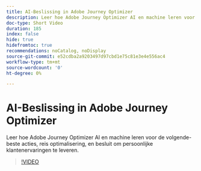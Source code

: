 ```yaml
---
title: AI-Beslissing in Adobe Journey Optimizer
description: Leer hoe Adobe Journey Optimizer AI en machine leren voor de volgende-beste acties, reis optimalisering, en besluit om persoonlijke klantenervaringen te leveren.
doc-type: Short Video
duration: 185
index: false
hide: true
hidefromtoc: true
recommendations: noCatalog, noDisplay
source-git-commit: e52cdba2a9203497d97cbd1e75c81e3e4e556ac4
workflow-type: tm+mt
source-wordcount: '0'
ht-degree: 0%

---
```



# AI-Beslissing in Adobe Journey Optimizer

Leer hoe Adobe Journey Optimizer AI en machine leren voor de volgende-beste acties, reis optimalisering, en besluit om persoonlijke klantenervaringen te leveren.

<!-- 62_S520_3442520_184_aipowered-decisioning-in-adobe-journey-optimizer -->
>[!VIDEO](https://video.tv.adobe.com/v/3458219/?learn=on&enablevpops=true)
